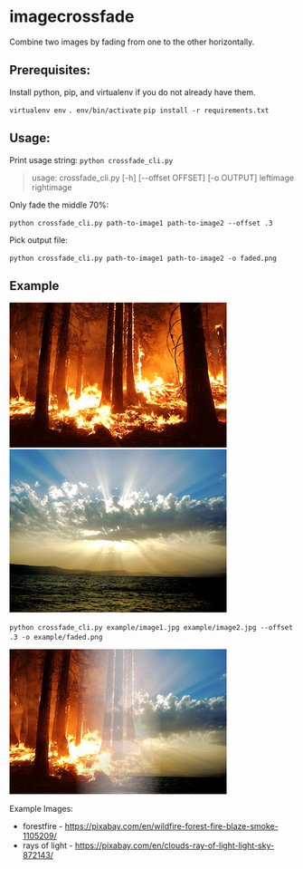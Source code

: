 # imagecrossfade

Combine two images by fading from one to the other horizontally.


## Prerequisites:

Install python, pip, and virtualenv if you do not already have them.

`virtualenv env`
`. env/bin/activate`
`pip install -r requirements.txt`


## Usage:


Print usage string:
`python crossfade_cli.py`
> usage: crossfade_cli.py [-h] [--offset OFFSET] [-o OUTPUT] leftimage rightimage


Only fade the middle 70%:

`python crossfade_cli.py path-to-image1 path-to-image2 --offset .3`


Pick output file:

`python crossfade_cli.py path-to-image1 path-to-image2 -o faded.png`


## Example

![image1.jpg](https://raw.githubusercontent.com/collingreen/imagecrossfade/master/example/image1.jpg)
![image2.jpg](https://raw.githubusercontent.com/collingreen/imagecrossfade/master/example/image2.jpg)

`python crossfade_cli.py example/image1.jpg example/image2.jpg --offset .3 -o example/faded.png`

![faded.png](https://raw.githubusercontent.com/collingreen/imagecrossfade/master/example/faded.png)


Example Images:
- forestfire - https://pixabay.com/en/wildfire-forest-fire-blaze-smoke-1105209/
- rays of light - https://pixabay.com/en/clouds-ray-of-light-light-sky-872143/
